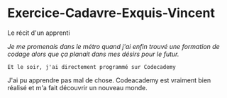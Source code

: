 # Exercice-Cadavre-Exquis-Vincent

Le récit d'un apprenti

_Je me promenais dans le métro quand j'ai enfin trouvé une formation de codage alors que ça planait dans mes désirs pour le futur._
```
Et le soir, j'ai directement programmé sur Codecademy
```
J'ai pu apprendre pas mal de chose.
Codeacademy est vraiment bien réalisé et m'a fait découvrir un nouveau monde.

